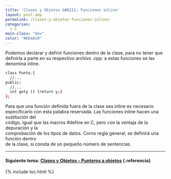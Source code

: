 ```yaml
---
title: 'Clases y Objetos &#8211; Funciones inline'
layout: post.amp
permalink: /clases-y-objetos-funciones-inline/
categories:
  - C
main-class: "dev"
color: "#E64A19"
---
```

<div class="iconcpp">
</div>

Podemos declarar y definir funciones dentro de la clase, para no tener que definirla a parte en su respectivo archivo .cpp: a estas funciones se las  
denomina inline.  
<!--ad-->

```bash
class Punto.{
  //...
public:
  //...
  int gety () {return y;}
};

```



Para que una función definida fuera de la clase sea inline es necesario  
especificarlo con esta palabra reservada. Las funciones inline hacen una sustitución del  
código, igual que las macros #define en C, pero con la ventaja de la depuración y la  
comprobación de los tipos de datos. Corno regla general, se definirá una función dentro  
de la clase, si consta de un pequeño número de sentencias.

* * *

#### Siguiente tema: [Clases y Objetos &#8211; Punteros a objetos][1] {.referencia}



 [1]: https://elbauldelprogramador.com/clases-y-objetos-punteros-objetos/

{% include toc.html %}
